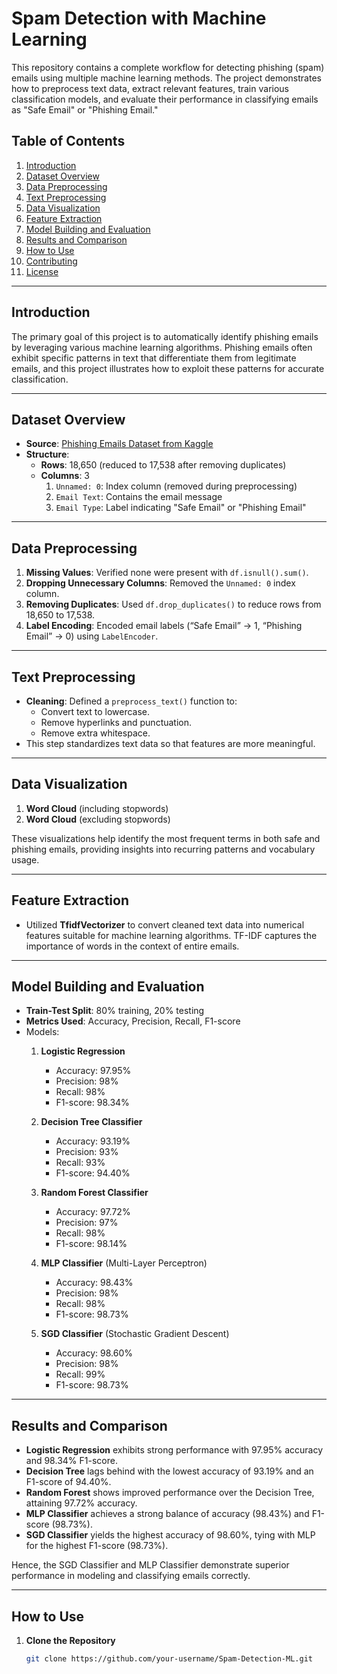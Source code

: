 # Spam Detection with Machine Learning

This repository contains a complete workflow for detecting phishing (spam) emails using multiple machine learning methods. The project demonstrates how to preprocess text data, extract relevant features, train various classification models, and evaluate their performance in classifying emails as "Safe Email" or "Phishing Email."

## Table of Contents
1. [Introduction](#introduction)  
2. [Dataset Overview](#dataset-overview)  
3. [Data Preprocessing](#data-preprocessing)  
4. [Text Preprocessing](#text-preprocessing)  
5. [Data Visualization](#data-visualization)  
6. [Feature Extraction](#feature-extraction)  
7. [Model Building and Evaluation](#model-building-and-evaluation)  
8. [Results and Comparison](#results-and-comparison)  
9. [How to Use](#how-to-use)  
10. [Contributing](#contributing)  
11. [License](#license)  

---

## Introduction
The primary goal of this project is to automatically identify phishing emails by leveraging various machine learning algorithms. Phishing emails often exhibit specific patterns in text that differentiate them from legitimate emails, and this project illustrates how to exploit these patterns for accurate classification.

---

## Dataset Overview
- **Source**: [Phishing Emails Dataset from Kaggle](https://www.kaggle.com/datasets/subhajournal/phishingemails)
- **Structure**: 
  - **Rows**: 18,650 (reduced to 17,538 after removing duplicates)
  - **Columns**: 3
    1. `Unnamed: 0`: Index column (removed during preprocessing)
    2. `Email Text`: Contains the email message
    3. `Email Type`: Label indicating "Safe Email" or "Phishing Email"

---

## Data Preprocessing
1. **Missing Values**: Verified none were present with `df.isnull().sum()`.  
2. **Dropping Unnecessary Columns**: Removed the `Unnamed: 0` index column.  
3. **Removing Duplicates**: Used `df.drop_duplicates()` to reduce rows from 18,650 to 17,538.  
4. **Label Encoding**: Encoded email labels (“Safe Email” → 1, “Phishing Email” → 0) using `LabelEncoder`.

---

## Text Preprocessing
- **Cleaning**: Defined a `preprocess_text()` function to:
  - Convert text to lowercase.
  - Remove hyperlinks and punctuation.
  - Remove extra whitespace.
- This step standardizes text data so that features are more meaningful.

---

## Data Visualization
1. **Word Cloud** (including stopwords)  
2. **Word Cloud** (excluding stopwords)  

These visualizations help identify the most frequent terms in both safe and phishing emails, providing insights into recurring patterns and vocabulary usage.

---

## Feature Extraction
- Utilized **TfidfVectorizer** to convert cleaned text data into numerical features suitable for machine learning algorithms. TF-IDF captures the importance of words in the context of entire emails.

---

## Model Building and Evaluation
- **Train-Test Split**: 80% training, 20% testing
- **Metrics Used**: Accuracy, Precision, Recall, F1-score
- Models:
  1. **Logistic Regression**  
     - Accuracy: 97.95%  
     - Precision: 98%  
     - Recall: 98%  
     - F1-score: 98.34%  

  2. **Decision Tree Classifier**  
     - Accuracy: 93.19%  
     - Precision: 93%  
     - Recall: 93%  
     - F1-score: 94.40%  

  3. **Random Forest Classifier**  
     - Accuracy: 97.72%  
     - Precision: 97%  
     - Recall: 98%  
     - F1-score: 98.14%  

  4. **MLP Classifier** (Multi-Layer Perceptron)  
     - Accuracy: 98.43%  
     - Precision: 98%  
     - Recall: 98%  
     - F1-score: 98.73%  

  5. **SGD Classifier** (Stochastic Gradient Descent)  
     - Accuracy: 98.60%  
     - Precision: 98%  
     - Recall: 99%  
     - F1-score: 98.73%  

---

## Results and Comparison
- **Logistic Regression** exhibits strong performance with 97.95% accuracy and 98.34% F1-score.  
- **Decision Tree** lags behind with the lowest accuracy of 93.19% and an F1-score of 94.40%.  
- **Random Forest** shows improved performance over the Decision Tree, attaining 97.72% accuracy.  
- **MLP Classifier** achieves a strong balance of accuracy (98.43%) and F1-score (98.73%).  
- **SGD Classifier** yields the highest accuracy of 98.60%, tying with MLP for the highest F1-score (98.73%).  

Hence, the SGD Classifier and MLP Classifier demonstrate superior performance in modeling and classifying emails correctly.

---

## How to Use
1. **Clone the Repository**  
   ```bash
   git clone https://github.com/your-username/Spam-Detection-ML.git
